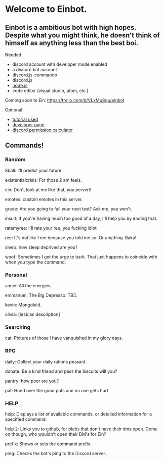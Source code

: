  <h1>Welcome to Einbot.
 
<h2> Einbot is a ambitious bot with high hopes. Despite what you might think, he doesn't think of himself as anything less than the best boi.</h2>

</h1>

Needed: 
- discord account with developer mode enabled 
- a discord bot account 
- discord.js-commando 
- discord.js 
- <a href="https://nodejs.org">node.js</a>
- code editor (visual studio, atom, etc.)

Coming soon to Ein: 
https://trello.com/b/VLxMu8qu/einbot

Optional: 
- <a href="https://www.youtube.com/watch?v=9CDPw1lCkJ8">tutorial used </a>
- <a href = "https://discordapp.com/developers/discord">developer page</a>
- <a href = "https://discordapi.com/permissions.html">discord permission calculator</a>

<h2> Commands! </h2>

<h3> Random </h3>

8ball: I'll predict your future.

existentialcrisis: For those 2 am feels.

ein: Don't look at me like that, you pervert!

emotes: custom emotes in this server.

grade: Are you going to fail your next test? Ask me, you won't.

insult: If you're having much too good of a day, I'll help you by ending that.

ratemyree: I'll rate your ree, you fucking idiot

ree: It's not like I ree because you told me so. Or anything. Baka!

sleep: how sleep deprived are you?

woof: Sometimes I get the urge to bark. That just happens to coincide with when you type the command.

<h3> Personal </h3>

annie: All the energies.

emmanuel: The Big Depresso. TBD.

kevin: Mongoloid.

olivia: [lesbian description]

<h3> Searching </h3>

cat: Pictures of those I have vanquished in my glory days.

<h3> RPG </h3>

daily: Collect your daily rations peasant.

donate: Be a kind friend and pass the biscuits will you?

pantry: how poor are you?

pat: Hand over the good pats and no one gets hurt.

<h3> HELP </h3>

help: Displays a list of available commands, or detailed information for a specified command.

help 2: Links you to github, for plebs that don't have their dms open. Come on though, who wouldn't open their DM's for Ein?

prefix: Shows or sets the command prefix.

ping: Checks the bot's ping to the Discord server.
